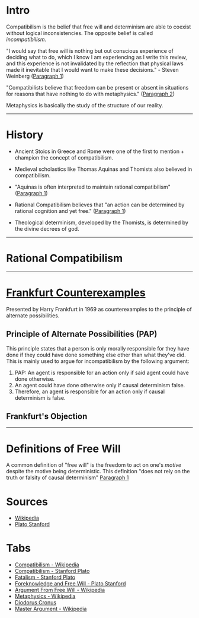 # Intro
Compatibilism is the belief that free will and determinism are able to coexist without logical inconsistencies. The opposite belief is called _incompatibilism_.

"I would say that free will is nothing but out conscious experience of deciding what to do, which I know I am experiencing as I write this review, and this experience is not invalidated by the reflection that physical laws made it inevitable that I would want to make these decisions." - Steven Weinberg ([Paragraph 1](https://en.wikipedia.org/wiki/Compatibilism))

"Compatibilists believe that freedom can be present or absent in situations for reasons that have nothing to do with metaphysics." ([Paragraph 2](https://en.wikipedia.org/wiki/Compatibilism))

Metaphysics is basically the study of the structure of our reality.

---

# History
- Ancient Stoics in Greece and Rome were one of the first to mention + champion the concept of compatibilism.

- Medieval scholastics like Thomas Aquinas and Thomists also believed in compatibilism.

- "Aquinas is often interpreted to maintain rational compatibilism" ([Paragraph 1](https://en.wikipedia.org/wiki/Compatibilism#History))

- Rational Compatibilism believes that "an action can be determined by rational cognition and yet free." ([Paragraph 1](https://en.wikipedia.org/wiki/Compatibilism#History))

- Theological determinism, developed by the Thomists, is determined by the divine decrees of god. 

---

# Rational Compatibilism

---

# [Frankfurt Counterexamples](https://en.wikipedia.org/wiki/Frankfurt_cases)
Presented by Harry Frankfurt in 1969 as counterexamples to the principle of alternate possibilities.

## Principle of Alternate Possibilities (PAP)
This principle states that a person is only morally responsible for they have done if they could have done something else other than what they've did. This is mainly used to argue for incompatibilism by the following argument:
1. PAP: An agent is responsible for an action only if said agent could have done otherwise.
2. An agent could have done otherwise only if causal determinism false.
3. Therefore, an agent is responsible for an action only if causal determinism is false.

## Frankfurt's Objection

---

# Definitions of Free Will
A common definition of "free will" is the freedom to act on one's _motive_ despite the motive being deterministic. This definition "does not rely on the truth or falsity of causal determinism" [Paragraph 1](https://en.wikipedia.org/wiki/Compatibilism#Defining_free_will)

# Sources
- [Wikipedia](https://en.wikipedia.org/wiki/Compatibilism#)
- [Plato Stanford](https://plato.stanford.edu/entries/compatibilism)

# Tabs
- [Compatibilism - Wikipedia](https://en.wikipedia.org/wiki/Compatibilism#)
- [Compatibilism - Stanford Plato](https://plato.stanford.edu/entries/compatibilism/#DeteAltePoss)
- [Fatalism - Stanford Plato](https://plato.stanford.edu/entries/fatalism/#LogiFataArisArguNatuTrut)
- [Foreknowledge and Free Will - Plato Stanford](https://plato.stanford.edu/entries/free-will-foreknowledge/)
- [Argument From Free Will - Wikipedia](https://en.wikipedia.org/wiki/Argument_from_free_will)
- [Metaphysics - Wikipedia](https://en.wikipedia.org/wiki/Argument_from_free_will)
- [Diodorus Cronus](https://plato.stanford.edu/entries/diodorus-cronus/)
- [Master Argument - Wikipedia](https://en.wikipedia.org/wiki/Master_argument)